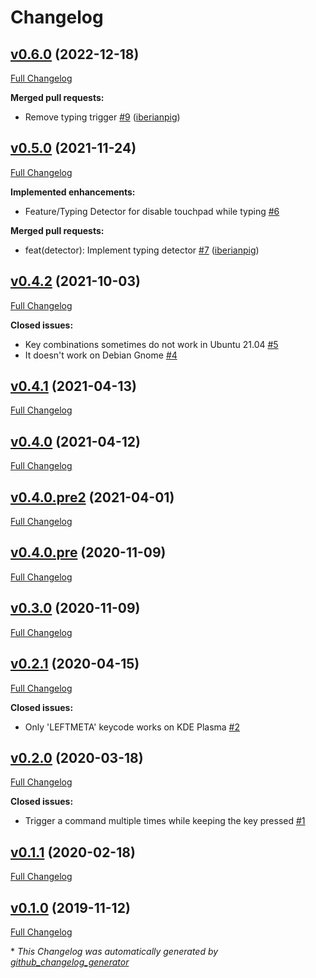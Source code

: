 # Changelog

## [v0.6.0](https://github.com/iberianpig/fusuma-plugin-keypress/tree/v0.6.0) (2022-12-18)

[Full Changelog](https://github.com/iberianpig/fusuma-plugin-keypress/compare/v0.5.0...v0.6.0)

**Merged pull requests:**

- Remove typing trigger [\#9](https://github.com/iberianpig/fusuma-plugin-keypress/pull/9) ([iberianpig](https://github.com/iberianpig))

## [v0.5.0](https://github.com/iberianpig/fusuma-plugin-keypress/tree/v0.5.0) (2021-11-24)

[Full Changelog](https://github.com/iberianpig/fusuma-plugin-keypress/compare/v0.4.2...v0.5.0)

**Implemented enhancements:**

- Feature/Typing Detector for disable touchpad while typing [\#6](https://github.com/iberianpig/fusuma-plugin-keypress/issues/6)

**Merged pull requests:**

- feat\(detector\): Implement typing detector [\#7](https://github.com/iberianpig/fusuma-plugin-keypress/pull/7) ([iberianpig](https://github.com/iberianpig))

## [v0.4.2](https://github.com/iberianpig/fusuma-plugin-keypress/tree/v0.4.2) (2021-10-03)

[Full Changelog](https://github.com/iberianpig/fusuma-plugin-keypress/compare/v0.4.1...v0.4.2)

**Closed issues:**

- Key combinations sometimes do not work in Ubuntu 21.04 [\#5](https://github.com/iberianpig/fusuma-plugin-keypress/issues/5)
- It doesn't work on Debian Gnome [\#4](https://github.com/iberianpig/fusuma-plugin-keypress/issues/4)

## [v0.4.1](https://github.com/iberianpig/fusuma-plugin-keypress/tree/v0.4.1) (2021-04-13)

[Full Changelog](https://github.com/iberianpig/fusuma-plugin-keypress/compare/v0.4.0...v0.4.1)

## [v0.4.0](https://github.com/iberianpig/fusuma-plugin-keypress/tree/v0.4.0) (2021-04-12)

[Full Changelog](https://github.com/iberianpig/fusuma-plugin-keypress/compare/v0.4.0.pre2...v0.4.0)

## [v0.4.0.pre2](https://github.com/iberianpig/fusuma-plugin-keypress/tree/v0.4.0.pre2) (2021-04-01)

[Full Changelog](https://github.com/iberianpig/fusuma-plugin-keypress/compare/v0.4.0.pre...v0.4.0.pre2)

## [v0.4.0.pre](https://github.com/iberianpig/fusuma-plugin-keypress/tree/v0.4.0.pre) (2020-11-09)

[Full Changelog](https://github.com/iberianpig/fusuma-plugin-keypress/compare/v0.3.0...v0.4.0.pre)

## [v0.3.0](https://github.com/iberianpig/fusuma-plugin-keypress/tree/v0.3.0) (2020-11-09)

[Full Changelog](https://github.com/iberianpig/fusuma-plugin-keypress/compare/v0.2.1...v0.3.0)

## [v0.2.1](https://github.com/iberianpig/fusuma-plugin-keypress/tree/v0.2.1) (2020-04-15)

[Full Changelog](https://github.com/iberianpig/fusuma-plugin-keypress/compare/v0.2.0...v0.2.1)

**Closed issues:**

- Only 'LEFTMETA' keycode works on KDE Plasma [\#2](https://github.com/iberianpig/fusuma-plugin-keypress/issues/2)

## [v0.2.0](https://github.com/iberianpig/fusuma-plugin-keypress/tree/v0.2.0) (2020-03-18)

[Full Changelog](https://github.com/iberianpig/fusuma-plugin-keypress/compare/v0.1.1...v0.2.0)

**Closed issues:**

- Trigger a command multiple times while keeping the key pressed [\#1](https://github.com/iberianpig/fusuma-plugin-keypress/issues/1)

## [v0.1.1](https://github.com/iberianpig/fusuma-plugin-keypress/tree/v0.1.1) (2020-02-18)

[Full Changelog](https://github.com/iberianpig/fusuma-plugin-keypress/compare/v0.1.0...v0.1.1)

## [v0.1.0](https://github.com/iberianpig/fusuma-plugin-keypress/tree/v0.1.0) (2019-11-12)

[Full Changelog](https://github.com/iberianpig/fusuma-plugin-keypress/compare/fb8d8ccfc3828e487607706335f670ae5392f08d...v0.1.0)



\* *This Changelog was automatically generated by [github_changelog_generator](https://github.com/github-changelog-generator/github-changelog-generator)*
